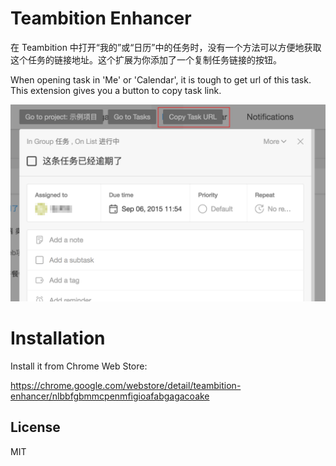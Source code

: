# Teambition Enhancer

在 Teambition 中打开“我的”或“日历”中的任务时，没有一个方法可以方便地获取这个任务的链接地址。这个扩展为你添加了一个复制任务链接的按钮。

When opening task in 'Me' or 'Calendar', it is tough to get url of this task. This extension gives you a button to copy task link.

<img src="assets/0.png" width="600" />

# Installation

Install it from Chrome Web Store:

https://chrome.google.com/webstore/detail/teambition-enhancer/nlbbfgbmmcpenmfigioafabgagacoake

## License

MIT